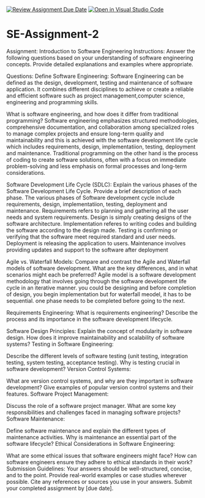 [![Review Assignment Due Date](https://classroom.github.com/assets/deadline-readme-button-24ddc0f5d75046c5622901739e7c5dd533143b0c8e959d652212380cedb1ea36.svg)](https://classroom.github.com/a/-ucQIGTc)
[![Open in Visual Studio Code](https://classroom.github.com/assets/open-in-vscode-718a45dd9cf7e7f842a935f5ebbe5719a5e09af4491e668f4dbf3b35d5cca122.svg)](https://classroom.github.com/online_ide?assignment_repo_id=15235838&assignment_repo_type=AssignmentRepo)
# SE-Assignment-2
Assignment: Introduction to Software Engineering
Instructions:
Answer the following questions based on your understanding of software engineering concepts. Provide detailed explanations and examples where appropriate.

Questions:
Define Software Engineering:
Software Engineering can be defined as the design, development, testing and maintenance of software application. It combines different disciplines to achieve or create a reliable and efficient software such as project management,computer science, engineering and programming skills.


What is software engineering, and how does it differ from traditional programming?
Software engineering emphasizes structured methodologies, comprehensive documentation, and collaboration among specialized roles to manage complex projects and ensure long-term quality and maintainability and this is achieved with the software development life cycle which includes requirements, design, implementatiion, testing, deployment and maintenance.
Traditional programming on the other hand is the process of coding to create software solutions, often with a focus on immediate problem-solving and less emphasis on formal processes and long-term considerations.


Software Development Life Cycle (SDLC):
Explain the various phases of the Software Development Life Cycle. Provide a brief description of each phase.
The various phases of Software development cycle include requirements, design, implementatiion, testing, deployment and maintenance. 
Requirements refers to planning and gathering all the user needs and system requirements. 
Design is simply creating designs of the software architecture. 
Implementation referes to writing codes and building the software according to the design made. 
Testing is confirming or verifying that the software meet required standard and user needs. 
Deployment is releasing the application to users. 
Maintenance involves providing updates and support to the software after deployment

Agile vs. Waterfall Models:
Compare and contrast the Agile and Waterfall models of software development. What are the key differences, and in what scenarios might each be preferred?
Agile model is a software development methodology that involves going through the software development life cycle in an iterative manner. you could be designing  and before completion of design, you begin implementation but for waterfall meodel, it has to be sequential. one phase needs to be completed before going to the next.

Requirements Engineering:
What is requirements engineering? Describe the process and its importance in the software development lifecycle.

Software Design Principles:
Explain the concept of modularity in software design. How does it improve maintainability and scalability of software systems?
Testing in Software Engineering:

Describe the different levels of software testing (unit testing, integration testing, system testing, acceptance testing). Why is testing crucial in software development?
Version Control Systems:

What are version control systems, and why are they important in software development? Give examples of popular version control systems and their features.
Software Project Management:

Discuss the role of a software project manager. What are some key responsibilities and challenges faced in managing software projects?
Software Maintenance:

Define software maintenance and explain the different types of maintenance activities. Why is maintenance an essential part of the software lifecycle?
Ethical Considerations in Software Engineering:

What are some ethical issues that software engineers might face? How can software engineers ensure they adhere to ethical standards in their work?
Submission Guidelines:
Your answers should be well-structured, concise, and to the point.
Provide real-world examples or case studies wherever possible.
Cite any references or sources you use in your answers.
Submit your completed assignment by [due date].
